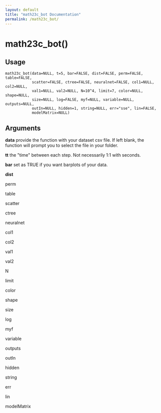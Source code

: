 ```yaml
---
layout: default
title: "math23c_bot Documentation"
permalink: /math23c_bot/
---
```


# math23c_bot()

## Usage

```
math23c_bot(data=NULL, t=5, bar=FALSE, dist=FALSE, perm=FALSE, table=FALSE,
            scatter=FALSE, ctree=FALSE, neuralnet=FALSE, col1=NULL, col2=NULL,
            val1=NULL, val2=NULL, N=10^4, limit=7, color=NULL, shape=NULL,
            size=NULL, log=FALSE, myf=NULL, variable=NULL, outputs=NULL,
            outIn=NULL, hidden=1, string=NULL, err="sse", lin=FALSE,
            modelMatrix=NULL)
```

## Arguments

**data**  provide the function with your dataset csv file. If left blank, the function will prompt you to select the file in your folder.

**tt**  the "time" between each step. Not necessarily 1:1 with seconds.  

**bar** set as TRUE if you want barplots of your data.

**dist**

perm

table

scatter

ctree

neuralnet

col1

col2

val1

val2

N

limit

color

shape

size

log

myf

variable

outputs

outIn

hidden

string

err

lin

modelMatrix
